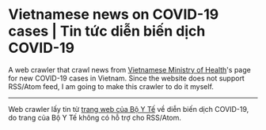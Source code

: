 # Vietnamese news on COVID-19 cases | Tin tức diễn biến dịch COVID-19

A web crawler that crawl news from [Vietnamese Ministry of Health][moh]'s
page for new COVID-19 cases in Vietnam. Since the website does not support RSS/Atom
feed, I am going to make this crawler to do it myself.

-----

Web crawler lấy tin từ [trang web của Bộ Y Tế][moh] về diễn biến dịch COVID-19,
do trang của Bộ Y Tế không có hỗ trợ cho RSS/Atom.

[moh]: https://ncov.moh.gov.vn/dong-thoi-gian

